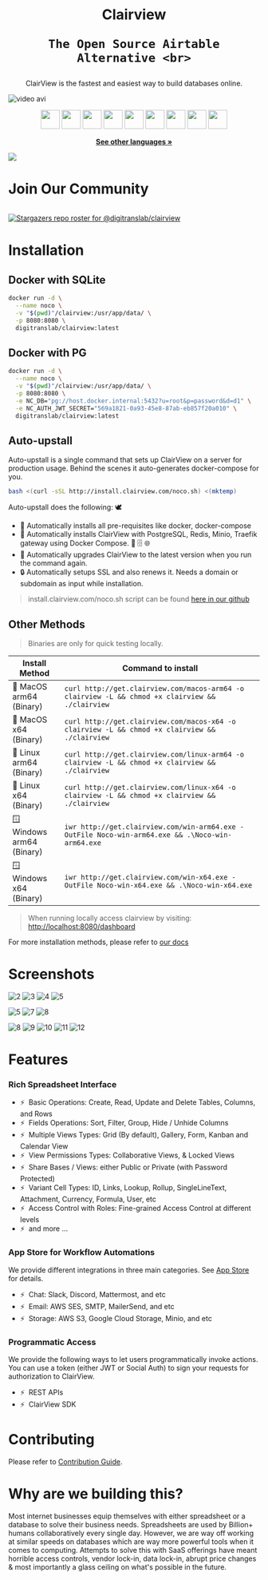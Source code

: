 <h1 align="center" style="border-bottom: none">
    Clairview

    The Open Source Airtable Alternative <br>
</h1>

<p align="center">
ClairView is the fastest and easiest way to build databases online.
</p>



![video avi](https://github.com/digitranslab/clairview/assets/86527202/e2fad786-f211-4dcb-9bd3-aaece83a6783)

<div align="center">

[<img height="38" src="https://user-images.githubusercontent.com/61551451/135263434-75fe793d-42af-49e4-b964-d70920e41655.png">](markdown/readme/languages/chinese.md)
[<img height="38" src="https://user-images.githubusercontent.com/61551451/135263474-787d71e7-3a87-42a8-92a8-be1d1f55413d.png">](markdown/readme/languages/french.md)
[<img height="38" src="https://user-images.githubusercontent.com/61551451/135263531-fae58600-6616-4b43-95a0-5891019dd35d.png">](markdown/readme/languages/german.md)
[<img height="38" src="https://user-images.githubusercontent.com/61551451/135263589-3dbeda9a-0d2e-4bbd-b1fc-691404bb74fb.png">](markdown/readme/languages/spanish.md)
[<img height="38" src="https://user-images.githubusercontent.com/61551451/135263669-f567196a-d4e8-4143-a80a-93d3be32ba90.png">](markdown/readme/languages/portuguese.md)
[<img height="38" src="https://user-images.githubusercontent.com/61551451/135263707-ba4e04a4-268a-4626-91b8-048e572fd9f6.png">](markdown/readme/languages/italian.md)
[<img height="38" src="https://user-images.githubusercontent.com/61551451/135263770-38e3e79d-11d4-472e-ac27-ae0f17cf65c4.png">](markdown/readme/languages/japanese.md)
[<img height="38" src="https://user-images.githubusercontent.com/61551451/135263822-28fce9de-915a-44dc-962d-7a61d340e91d.png">](markdown/readme/languages/korean.md)
[<img height="38" src="https://user-images.githubusercontent.com/61551451/135263888-151d4ad1-7084-4943-97c9-56f28cd40b80.png">](markdown/readme/languages/russian.md)

</div>

<p align="center"><a href="markdown/readme/languages/README.md"><b>See other languages »</b></a></p>

<img src="https://static.scarf.sh/a.png?x-pxid=c12a77cc-855e-4602-8a0f-614b2d0da56a" />

# Join Our Community

<a href="https://discord.gg/5RgZmkW" target="_blank">
<img src="https://discordapp.com/api/guilds/661905455894888490/widget.png?style=banner3" alt="">
</a>

[![Stargazers repo roster for @digitranslab/clairview](http://reporoster.com/stars/digitranslab/clairview)](https://github.com/digitranslab/clairview/stargazers)

# Installation

## Docker with SQLite

```bash 
docker run -d \
  --name noco \
  -v "$(pwd)"/clairview:/usr/app/data/ \
  -p 8080:8080 \
  digitranslab/clairview:latest
  ```

## Docker with PG
```bash
docker run -d \
  --name noco \
  -v "$(pwd)"/clairview:/usr/app/data/ \
  -p 8080:8080 \
  -e NC_DB="pg://host.docker.internal:5432?u=root&p=password&d=d1" \
  -e NC_AUTH_JWT_SECRET="569a1821-0a93-45e8-87ab-eb857f20a010" \
  digitranslab/clairview:latest
```

## Auto-upstall
Auto-upstall is a single command that sets up ClairView on a server for production usage.
Behind the scenes it auto-generates docker-compose for you.

```bash
bash <(curl -sSL http://install.clairview.com/noco.sh) <(mktemp)
```

Auto-upstall does the following: 🕊
- 🐳 Automatically installs all pre-requisites like docker, docker-compose
- 🚀 Automatically installs ClairView with PostgreSQL, Redis, Minio, Traefik gateway using Docker Compose. 🐘 🗄️ 🌐
- 🔄 Automatically upgrades ClairView to the latest version when you run the command again.
- 🔒 Automatically setups SSL and also renews it. Needs a domain or subdomain as input while installation.
> install.clairview.com/noco.sh script can be found [here in our github](https://raw.githubusercontent.com/digitranslab/clairview/develop/docker-compose/1_Auto_Upstall/noco.sh)


## Other Methods

> Binaries are only for quick testing locally.

| Install Method                | Command to install                                                                                                                                                                                                                                                                                                                                                         |
|-------------------------------|----------------------------------------------------------------------------------------------------------------------------------------------------------------------------------------------------------------------------------------------------------------------------------------------------------------------------------------------------------------------------|
| 🍏 MacOS arm64 <br>(Binary)   | `curl http://get.clairview.com/macos-arm64 -o clairview -L && chmod +x clairview && ./clairview`                                                                                                                                                                                                                                                                                       |
| 🍏 MacOS x64 <br>(Binary)     | `curl http://get.clairview.com/macos-x64 -o clairview -L && chmod +x clairview && ./clairview`                                                                                                                                                                                                                                                                                         |
| 🐧 Linux arm64 <br>(Binary)   | `curl http://get.clairview.com/linux-arm64 -o clairview -L && chmod +x clairview && ./clairview`                                                                                                                                                                                                                                                                                       |
| 🐧 Linux x64 <br>(Binary)     | `curl http://get.clairview.com/linux-x64 -o clairview -L && chmod +x clairview && ./clairview`                                                                                                                                                                                                                                                                                         |
| 🪟 Windows arm64 <br>(Binary) | `iwr http://get.clairview.com/win-arm64.exe -OutFile Noco-win-arm64.exe && .\Noco-win-arm64.exe`                                                                                                                                                                                                                                                                              |
| 🪟 Windows x64 <br>(Binary)   | `iwr http://get.clairview.com/win-x64.exe -OutFile Noco-win-x64.exe && .\Noco-win-x64.exe`                                                                                                                                                                                                                                                                                    |


> When running locally access clairview by visiting: [http://localhost:8080/dashboard](http://localhost:8080/dashboard)

For more installation methods, please refer to [our docs](https://docs.clairview.com/category/installation)

# Screenshots
![2](https://github.com/digitranslab/clairview/assets/86527202/a127c05e-2121-4af2-a342-128e0e2d0291)
![3](https://github.com/digitranslab/clairview/assets/86527202/674da952-8a06-4848-a0e8-a7b02d5f5c88)
![4](https://github.com/digitranslab/clairview/assets/86527202/cbc5152a-9caf-4f77-a8f7-92a9d06d025b)
![5](https://github.com/digitranslab/clairview/assets/86527202/dc75dfdc-c486-4f5a-a853-2a8f9e6b569a)

![5](https://user-images.githubusercontent.com/35857179/194844886-a17006e0-979d-493f-83c4-0e72f5a9b716.png)
![7](https://github.com/digitranslab/clairview/assets/86527202/be64e619-7295-43e2-aa95-cace4462b17f)
![8](https://github.com/digitranslab/clairview/assets/86527202/4538bf5a-371f-4ec1-a867-8197e5824286)

![8](https://user-images.githubusercontent.com/35857179/194844893-82d5e21b-ae61-41bd-9990-31ad659bf490.png)
![9](https://user-images.githubusercontent.com/35857179/194844897-cfd79946-e413-4c97-b16d-eb4d7678bb79.png)
![10](https://user-images.githubusercontent.com/35857179/194844902-c0122570-0dd5-41cf-a26f-6f8d71fefc99.png)
![11](https://user-images.githubusercontent.com/35857179/194844903-c1e47f40-e782-4f5d-8dce-6449cc70b181.png)
![12](https://user-images.githubusercontent.com/35857179/194844907-09277d3e-cbbf-465c-9165-6afc4161e279.png)

# Features

### Rich Spreadsheet Interface

- ⚡ &nbsp;Basic Operations: Create, Read, Update and Delete Tables, Columns, and Rows
- ⚡ &nbsp;Fields Operations: Sort, Filter, Group, Hide / Unhide Columns
- ⚡ &nbsp;Multiple Views Types: Grid (By default), Gallery, Form, Kanban and Calendar View
- ⚡ &nbsp;View Permissions Types: Collaborative Views, & Locked Views
- ⚡ &nbsp;Share Bases / Views: either Public or Private (with Password Protected)
- ⚡ &nbsp;Variant Cell Types: ID, Links, Lookup, Rollup, SingleLineText, Attachment, Currency, Formula, User, etc
- ⚡ &nbsp;Access Control with Roles: Fine-grained Access Control at different levels
- ⚡ &nbsp;and more ...

### App Store for Workflow Automations

We provide different integrations in three main categories. See <a href="https://docs.clairview.com/account-settings/oss-specific-details/#app-store" target="_blank">App Store</a> for details.

- ⚡ &nbsp;Chat: Slack, Discord, Mattermost, and etc
- ⚡ &nbsp;Email: AWS SES, SMTP, MailerSend, and etc
- ⚡ &nbsp;Storage: AWS S3, Google Cloud Storage, Minio, and etc

### Programmatic Access

We provide the following ways to let users programmatically invoke actions. You can use a token (either JWT or Social Auth) to sign your requests for authorization to ClairView.

- ⚡ &nbsp;REST APIs
- ⚡ &nbsp;ClairView SDK

# Contributing

Please refer to [Contribution Guide](https://github.com/digitranslab/clairview/blob/master/.github/CONTRIBUTING.md).

# Why are we building this?

Most internet businesses equip themselves with either spreadsheet or a database to solve their business needs. Spreadsheets are used by Billion+ humans collaboratively every single day. However, we are way off working at similar speeds on databases which are way more powerful tools when it comes to computing. Attempts to solve this with SaaS offerings have meant horrible access controls, vendor lock-in, data lock-in, abrupt price changes & most importantly a glass ceiling on what's possible in the future.
